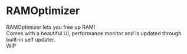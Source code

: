 # RAMOptimizer

RAMOptimizer lets you free up RAM! 
<br />Comes with a beautiful UI, performance monitor and is updated through built-in self updater.
<br />WIP
